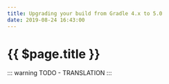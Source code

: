 ```yaml
---
title: Upgrading your build from Gradle 4.x to 5.0
date: 2019-08-24 16:43:00
---
```


# {{ $page.title }}

::: warning
TODO - TRANSLATION
:::

